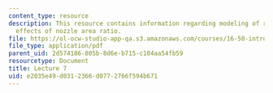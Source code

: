 ```yaml
---
content_type: resource
description: This resource contains information regarding modeling of rocket nozzles;
  effects of nozzle area ratio.
file: https://ol-ocw-studio-app-qa.s3.amazonaws.com/courses/16-50-introduction-to-propulsion-systems-spring-2012/e2035e49d0312366d0772766f594b671_MIT16_50S12_lec7.pdf
file_type: application/pdf
parent_uid: 2d574186-805b-8d6e-b715-c104aa54fb59
resourcetype: Document
title: Lecture 7
uid: e2035e49-d031-2366-d077-2766f594b671
---
```

